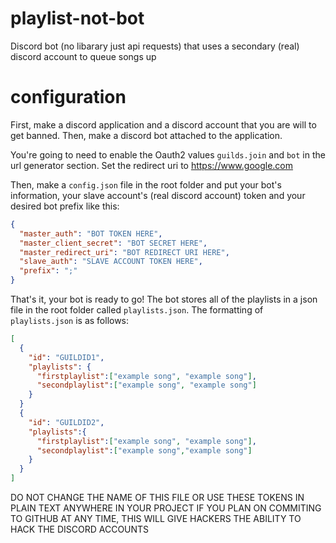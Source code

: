 # playlist-not-bot

Discord bot (no libarary just api requests) that uses a secondary (real) discord account to queue songs up

# configuration

First, make a discord application and a discord account that you are will to get banned. Then, make a discord bot attached to the application.

You're going to need to enable the Oauth2 values `guilds.join` and `bot` in the url generator section. Set the redirect uri to https://www.google.com

Then, make a `config.json` file in the root folder and put your bot's information, your slave account's (real discord account) token and your desired bot prefix like this:

```json
{
  "master_auth": "BOT TOKEN HERE",
  "master_client_secret": "BOT SECRET HERE",
  "master_redirect_uri": "BOT REDIRECT URI HERE",
  "slave_auth": "SLAVE ACCOUNT TOKEN HERE",
  "prefix": ";"
}
```

That's it, your bot is ready to go! The bot stores all of the playlists in a json file in the root folder called `playlists.json`. The formatting of `playlists.json` is as follows:

```json
[
  {
    "id": "GUILDID1",
    "playlists": {
      "firstplaylist":["example song", "example song"],
      "secondplaylist":["example song", "example song"]
    }
  }
  {
    "id": "GUILDID2",
    "playlists":{
      "firstplaylist":["example song", "example song"],
      "secondplaylist":["example song","example song"]
    }
  }
]
```

DO NOT CHANGE THE NAME OF THIS FILE OR USE THESE TOKENS IN PLAIN TEXT ANYWHERE IN YOUR PROJECT IF YOU PLAN ON COMMITING TO GITHUB AT ANY TIME, THIS WILL GIVE HACKERS THE ABILITY TO HACK THE DISCORD ACCOUNTS
